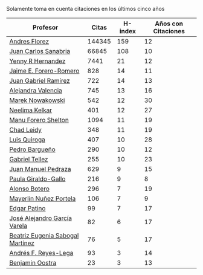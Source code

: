 Solamente toma en cuenta citaciones en los últimos cinco años

Profesor | Citas | H-index | Años con Citaciones |
----  | ----- | --- | --- |
[Andres Florez](https://scholar.google.com.co/citations?user=SUG6ga0AAAAJ&hl=en) | 144345 | 159 |  12 | 
[Juan Carlos Sanabria](https://scholar.google.com/citations?user=ExNZQTIAAAAJ&hl=en)| 66845 | 108 | 10 |
[Yenny R Hernandez](https://scholar.google.com.co/citations?user=KXWwfMMAAAAJ&hl=en) | 7441 | 21 | 12 | 
[Jaime E. Forero-Romero](https://scholar.google.com.co/citations?user=TLTK6WgAAAAJ&hl=en) | 828 | 14 | 11 |
[Juan Gabriel Ramírez](https://scholar.google.com.co/citations?user=q0NfAgEAAAAJ&hl=en) | 722 | 14 | 13 |
[Alejandra Valencia](https://scholar.google.com.co/citations?user=7Fa-MFYAAAAJ&hl=en) | 745 | 13 | 16 |
[Marek Nowakowski](https://scholar.google.com.co/citations?user=ctFaBNQAAAAJ&hl=en) | 542 | 12 | 30 |
[Neelima Kelkar](https://scholar.google.com.co/citations?user=BMxIj5AAAAAJ&hl=en) | 401 | 12 | 27 |
[Manu Forero Shelton](https://scholar.google.com.co/citations?user=0_jvORsAAAAJ&hl=en) | 1094 | 11 | 19 |
[Chad Leidy](https://scholar.google.com.co/citations?user=n-rGcH4AAAAJ&hl=en) | 348 | 11 | 19 |
[Luis Quiroga](https://scholar.google.com.co/citations?user=PPvfyVwAAAAJ&hl=en) | 407 | 10 | 28 |
[Pedro Bargueño](https://scholar.google.com.co/citations?user=euepDO8AAAAJ&hl=en) | 290 | 10 | 12 |
[Gabriel Tellez](https://scholar.google.com.co/citations?user=1JHuoIAAAAAJ&hl=en) | 255 | 10 | 23 |
[Juan Manuel Pedraza](https://scholar.google.com.co/citations?user=x8-YWMsAAAAJ&hl=en) | 629 | 9 | 15 |
[Paula Giraldo-Gallo](https://scholar.google.com/citations?user=Gr5FaIoAAAAJ) | 216 | 9 | 8 |
[Alonso Botero](https://scholar.google.com.co/citations?user=e06A7mUAAAAJ&hl=en) | 296 | 7 | 19 |
[Mayerlin Nuñez Portela](https://scholar.google.com.co/citations?user=znFnm4wAAAAJ&hl=en) | 106 | 7 | 9 |
[Edgar Patino](https://scholar.google.com.co/citations?user=bx4dJNgAAAAJ&hl=en) | 99 | 7 | 17 | 
[José Alejandro García Varela](https://scholar.google.com.co/citations?user=iA0H5dgAAAAJ&hl=en) | 82 | 6 | 17 |
[Beatriz Eugenia Sabogal Martínez](https://scholar.google.com.co/citations?user=T-0RjQYAAAAJ&hl=en) | 76 | 5 | 17 |
[Andrés F. Reyes-Lega](https://scholar.google.com.co/citations?user=04V0g64AAAAJ&hl=en) | 93 | 3 | 14 | 
[Benjamin Oostra](https://scholar.google.com/citations?user=A-57orIAAAAJ&hl=en&oi=ao)| 23 | 3 | 13 |



